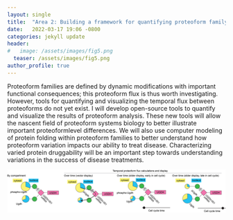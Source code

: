 ```yaml
---
layout: single
title:  "Area 2: Building a framework for quantifying proteoform family dynamics."
date:   2022-03-17 19:06 -0800
categories: jekyll update
header:
#   image: /assets/images/fig5.png
  teaser: /assets/images/fig5.png
author_profile: true
---
```


<!-- ## Area 2: Building a framework for quantifying proteoform family dynamics.  -->
Proteoform families are defined by dynamic modifications with important functional consequences; this proteoform flux is thus worth investigating. However, tools for quantifying and visualizing the temporal flux between proteoforms do not yet exist. I will develop open­-source tools to quantify and visualize the results of proteoform analysis. These new tools will allow the nascent field of proteoform systems biology to better illustrate important proteoform­level differences. We will also use computer modeling of protein folding within proteoform families to better understand how proteoform variation impacts our ability to treat disease. Characterizing varied protein druggability will be an important step towards understanding variations in the success of disease treatments.

![schematic](/assets/images/fig5.png "schematic")
